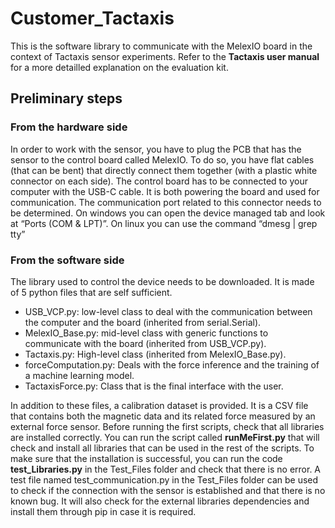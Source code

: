 # Customer_Tactaxis
This is the software library to communicate with the MelexIO board in the context of Tactaxis sensor experiments.
Refer to the **Tactaxis user manual** for a more detailled explanation on the evaluation kit.
## Preliminary steps
### From the hardware side
In order to work with the sensor, you have to plug the PCB that has the sensor to the control board called MelexIO. To do so, you have flat cables (that can be bent) that directly connect them together (with a plastic white connector on each side).
The control board has to be connected to your computer with the USB-C cable. It is both powering the board and used for communication. The communication port related to this connector needs to be determined. On windows you can open the device managed tab and look at “Ports (COM & LPT)”. On linux you can use the command “dmesg | grep tty”
### From the software side
The library used to control the device needs to be downloaded. It is made of 5 python files that are self sufficient.
- USB_VCP.py: low-level class to deal with the communication between the computer and the board (inherited from serial.Serial).
- MelexIO_Base.py: mid-level class with generic functions to communicate with the board (inherited from USB_VCP.py).
- Tactaxis.py: High-level class (inherited from MelexIO_Base.py).
- forceComputation.py: Deals with the force inference and the training of a machine learning model.
- TactaxisForce.py: Class that is the final interface with the user.

In addition to these files, a calibration dataset is provided. It is a CSV file that contains both the magnetic data and its related force measured by an external force sensor.
Before running the first scripts, check that all libraries are installed correctly. You can run the script called **runMeFirst.py** that will check and install all libraries that can be used in the rest of the scripts. To make sure that the installation is successful, you can run the code **test_Libraries.py** in the Test_Files folder and check that there is no error.
A test file named test_communication.py in the Test_Files folder can be used to check if the connection with the sensor is established and that there is no known bug. It will also check for the external libraries dependencies and install them through pip in case it is required.


